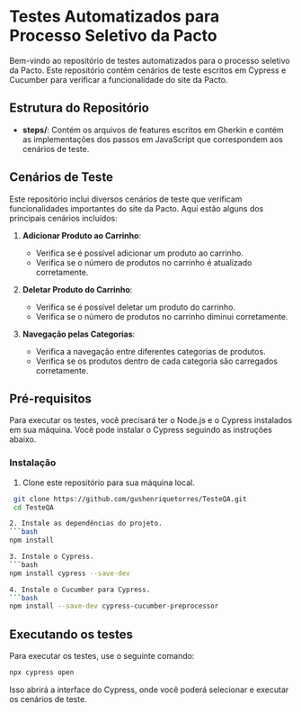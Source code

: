 # Testes Automatizados para Processo Seletivo da Pacto

Bem-vindo ao repositório de testes automatizados para o processo seletivo da Pacto. Este repositório contém cenários de teste escritos em Cypress e Cucumber para verificar a funcionalidade do site da Pacto.

## Estrutura do Repositório

- **steps/**: Contém os arquivos de features escritos em Gherkin e contém as implementações dos passos em JavaScript que correspondem aos cenários de teste.

## Cenários de Teste

Este repositório inclui diversos cenários de teste que verificam funcionalidades importantes do site da Pacto. Aqui estão alguns dos principais cenários incluídos:

1. **Adicionar Produto ao Carrinho**:

   - Verifica se é possível adicionar um produto ao carrinho.
   - Verifica se o número de produtos no carrinho é atualizado corretamente.

2. **Deletar Produto do Carrinho**:

   - Verifica se é possível deletar um produto do carrinho.
   - Verifica se o número de produtos no carrinho diminui corretamente.

3. **Navegação pelas Categorias**:
   - Verifica a navegação entre diferentes categorias de produtos.
   - Verifica se os produtos dentro de cada categoria são carregados corretamente.

## Pré-requisitos

Para executar os testes, você precisará ter o Node.js e o Cypress instalados em sua máquina. Você pode instalar o Cypress seguindo as instruções abaixo.

### Instalação

1. Clone este repositório para sua máquina local.

````bash
 git clone https://github.com/gushenriquetorres/TesteQA.git
 cd TesteQA

2. Instale as dependências do projeto.
```bash
npm install

3. Instale o Cypress.
```bash
npm install cypress --save-dev

4. Instale o Cucumber para Cypress.
```bash
npm install --save-dev cypress-cucumber-preprocessor
````

## Executando os testes

Para executar os testes, use o seguinte comando:

```bash
npx cypress open
```

Isso abrirá a interface do Cypress, onde você poderá selecionar e executar os cenários de teste.
